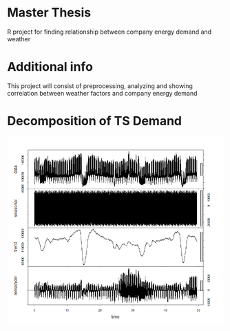 # Master Thesis
R project for finding relationship between company energy demand and weather

# Additional info
This project will consist of preprocessing, analyzing and showing correlation between weather factors and company energy demand

# Decomposition of TS Demand
![alt tag](https://raw.githubusercontent.com/martinlosak/master_thesis/master/time_series.png)